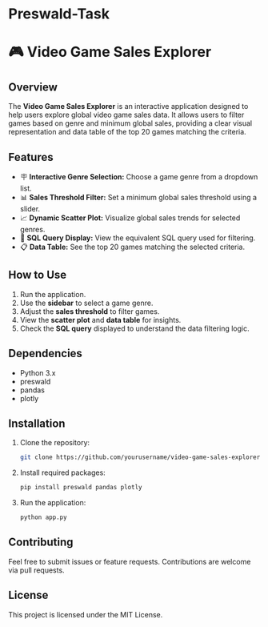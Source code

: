 # Preswald-Task

# 🎮 Video Game Sales Explorer

## Overview
The **Video Game Sales Explorer** is an interactive application designed to help users explore global video game sales data. It allows users to filter games based on genre and minimum global sales, providing a clear visual representation and data table of the top 20 games matching the criteria.

## Features
- 🪧 **Interactive Genre Selection:** Choose a game genre from a dropdown list.
- 📊 **Sales Threshold Filter:** Set a minimum global sales threshold using a slider.
- 📈 **Dynamic Scatter Plot:** Visualize global sales trends for selected genres.
- 🧠 **SQL Query Display:** View the equivalent SQL query used for filtering.
- 📋 **Data Table:** See the top 20 games matching the selected criteria.

## How to Use
1. Run the application.
2. Use the **sidebar** to select a game genre.
3. Adjust the **sales threshold** to filter games.
4. View the **scatter plot** and **data table** for insights.
5. Check the **SQL query** displayed to understand the data filtering logic.

## Dependencies
- Python 3.x
- preswald
- pandas
- plotly

## Installation
1. Clone the repository:
   ```bash
   git clone https://github.com/yourusername/video-game-sales-explorer.git
   ```
2. Install required packages:
   ```bash
   pip install preswald pandas plotly
   ```
3. Run the application:
   ```bash
   python app.py
   ```

## Contributing
Feel free to submit issues or feature requests. Contributions are welcome via pull requests.

## License
This project is licensed under the MIT License.
